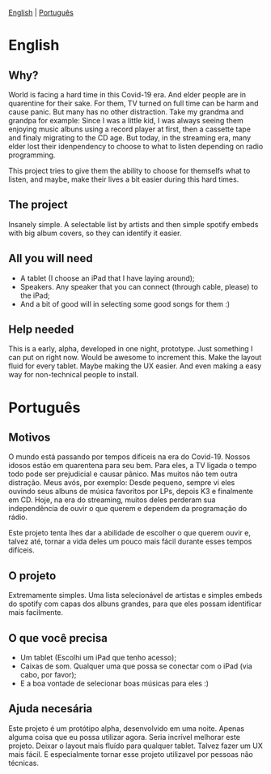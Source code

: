 [English](#english) | [Português](#português)

# English

## Why?
World is facing a hard time in this Covid-19 era. And elder people are in quarentine for their sake. For them, TV turned on full time can be harm and cause panic. But many has no other distraction. Take my grandma and grandpa for example: Since I was a little kid, I was always seeing them enjoying music albuns using a record player at first, then a cassette tape and finaly migrating to the CD age. But today, in the streaming era, many elder lost their idenpendency to choose to what to listen depending on radio programming.  

This project tries to give them the ability to choose for themselfs what to listen, and maybe, make their lives a bit easier during this hard times. 

## The project
Insanely simple. A selectable list by artists and then simple spotify embeds with big album covers, so they can identify it easier. 

## All you will need
* A tablet (I choose an iPad that I have laying around);
* Speakers. Any speaker that you can connect (through cable, please) to the iPad;
* And a bit of good will in selecting some good songs for them :)

## Help needed
This is a early, alpha, developed in one night, prototype. Just something I can put on right now. Would be awesome to increment this. Make the layout fluid for every tablet. Maybe making the UX easier. And even making a easy way for non-technical people to install. 

# Português

## Motivos
O mundo está passando por tempos difíceis na era do Covid-19. Nossos idosos estão em quarentena para seu bem. Para eles, a TV ligada o tempo todo pode ser prejudicial e causar pânico. Mas muitos não tem outra distração. Meus avós, por exemplo: Desde pequeno, sempre vi eles ouvindo seus albuns de música favoritos por LPs, depois K3 e finalmente em CD. Hoje, na era do streaming, muitos deles perderam sua independência de ouvir o que querem e dependem da programação do rádio.

Este projeto tenta lhes dar a abilidade de escolher o que querem ouvir e, talvez até, tornar a vida deles um pouco mais fácil durante esses tempos difíceis. 

## O projeto
Extremamente simples. Uma lista selecionável de artistas e simples embeds do spotify com capas dos albuns grandes, para que eles possam identificar mais facilmente. 

## O que você precisa
* Um tablet (Escolhi um iPad que tenho acesso);
* Caixas de som. Qualquer uma que possa se conectar com o iPad (via cabo, por favor);
* E a boa vontade de selecionar boas músicas para eles :)

## Ajuda necesária
Este projeto é um protótipo alpha, desenvolvido em uma noite. Apenas alguma coisa que eu possa utilizar agora. Seria incrível melhorar este projeto. Deixar o layout mais fluído para qualquer tablet. Talvez fazer um UX mais fácil. E especialmente tornar esse projeto utilizavel por pessoas não técnicas. 
